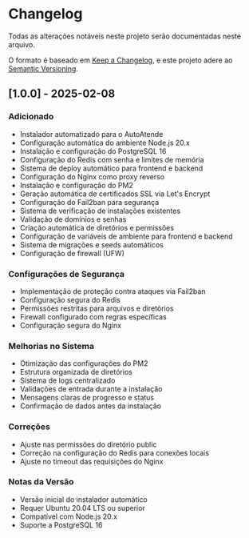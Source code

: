 # Changelog

Todas as alterações notáveis neste projeto serão documentadas neste arquivo.

O formato é baseado em [Keep a Changelog](https://keepachangelog.com/pt-BR/1.0.0/),
e este projeto adere ao [Semantic Versioning](https://semver.org/lang/pt-BR/).

## [1.0.0] - 2025-02-08

### Adicionado
- Instalador automatizado para o AutoAtende
- Configuração automática do ambiente Node.js 20.x
- Instalação e configuração do PostgreSQL 16
- Configuração do Redis com senha e limites de memória
- Sistema de deploy automático para frontend e backend
- Configuração do Nginx como proxy reverso
- Instalação e configuração do PM2
- Geração automática de certificados SSL via Let's Encrypt
- Configuração do Fail2ban para segurança
- Sistema de verificação de instalações existentes
- Validação de domínios e senhas
- Criação automática de diretórios e permissões
- Configuração de variáveis de ambiente para frontend e backend
- Sistema de migrações e seeds automáticos
- Configuração de firewall (UFW)

### Configurações de Segurança
- Implementação de proteção contra ataques via Fail2ban
- Configuração segura do Redis
- Permissões restritas para arquivos e diretórios
- Firewall configurado com regras específicas
- Configuração segura do Nginx

### Melhorias no Sistema
- Otimização das configurações do PM2
- Estrutura organizada de diretórios
- Sistema de logs centralizado
- Validações de entrada durante a instalação
- Mensagens claras de progresso e status
- Confirmação de dados antes da instalação

### Correções
- Ajuste nas permissões do diretório public
- Correção na configuração do Redis para conexões locais
- Ajuste no timeout das requisições do Nginx

### Notas da Versão
- Versão inicial do instalador automático
- Requer Ubuntu 20.04 LTS ou superior
- Compatível com Node.js 20.x
- Suporte a PostgreSQL 16
